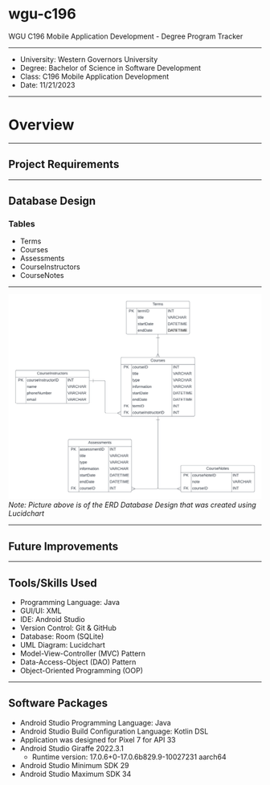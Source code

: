 # wgu-c196
WGU C196 Mobile Application Development - Degree Program Tracker

---

* University: Western Governors University
* Degree: Bachelor of Science in Software Development
* Class: C196 Mobile Application Development
* Date: 11/21/2023

---

# Overview





---

## Project Requirements


---

## Database Design

### Tables
* Terms
* Courses
* Assessments
* CourseInstructors
* CourseNotes

---

![ERD Database Design made in Lucidchart](/database-design/WGU-C196-Database-ERD.png)
*Note: Picture above is of the ERD Database Design that was created using Lucidchart*

---

## Future Improvements

---

## Tools/Skills Used

* Programming Language: Java
* GUI/UI: XML
* IDE: Android Studio
* Version Control: Git & GitHub
* Database: Room (SQLite)
* UML Diagram: Lucidchart
* Model-View-Controller (MVC) Pattern
* Data-Access-Object (DAO) Pattern
* Object-Oriented Programming (OOP)

---

## Software Packages

* Android Studio Programming Language: Java
* Android Studio Build Configuration Language: Kotlin DSL
* Application was designed for Pixel 7 for API 33
* Android Studio Giraffe 2022.3.1
  * Runtime version: 17.0.6+0-17.0.6b829.9-10027231 aarch64
* Android Studio Minimum SDK 29
* Android Studio Maximum SDK 34
